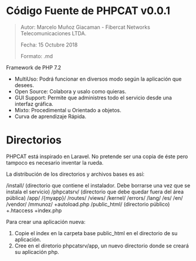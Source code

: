 Código Fuente de PHPCAT v0.0.1
=======
> Autor: Marcelo Muñoz Giacaman - Fibercat Networks Telecomunicaciones LTDA.
>
> Fecha: 15 Octubre 2018
>
> Formato: .md

Framework de PHP 7.2
* MultiUso: Podrá funcionar en diversos modo según la aplicación que desees.
* Open Source: Colabora y usalo como quieras.
* GUI Support: Permite que administres todo el servicio desde una interfaz gráfica.
* Mixto: Procedimental u Orientado a objetos.
* Curva de aprendizaje Rápida.

Directorios
======
PHPCAT está inspirado en Laravel. No pretende ser una copia de éste pero tampoco es necesario inventar la rueda.

La distribución de los directorios y archivos bases es así:

/install/ (directorio que contiene el instalador. Debe borrarse una vez que se instala el servicio)
/phpcatsrv/ (directorio que debe quedar fuera del área pública)
	/app/
		/{myapp}/
			/routes/
			/views/
	/kernel/
		/errors/
		/lang/
			/es/
			/en/
	/vendor/
		/mmunoz/
	+autoload.php
/public_html/ (directorio público)
	+.htaccess
	+index.php

Para crear una aplicación nueva:
1. Copie el index en la carpeta base public_html en el directorio de su aplicación.
2. Cree en el diretorio phpcatsrv/app, un nuevo directorio donde se creará su aplicación php.
